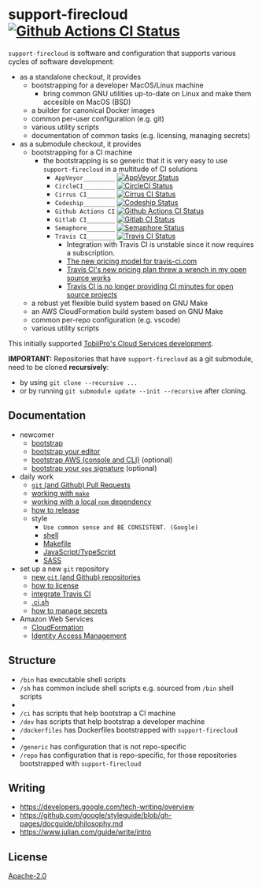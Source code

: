 # support-firecloud [![Github Actions CI Status][2]][1]

`support-firecloud` is software and configuration that supports various cycles of software development:
* as a standalone checkout, it provides
  * bootstrapping for a developer MacOS/Linux machine
    * bring common GNU utilities up-to-date on Linux and make them accesible on MacOS (BSD)
  * a builder for canonical Docker images
  * common per-user configuration (e.g. git)
  * various utility scripts
  * documentation of common tasks (e.g. licensing, managing secrets)
* as a submodule checkout, it provides
  * bootstrapping for a CI machine
    * the bootstrapping is so generic that it is very easy to use `support-firecloud` in a multitude of CI solutions
      * `AppVeyor_________` [![AppVeyor Status][14]][13]
      * `CircleCI_________` [![CircleCI Status][4]][3]
      * `Cirrus CI________` [![Cirrus CI Status][16]][15]
      * `Codeship_________` [![Codeship Status][8]][7]
      * `Github Actions CI` [![Github Actions CI Status][2]][1]
      * `Gitlab CI________` [![Gitlab CI Status][12]][11]
      * `Semaphore________` [![Semaphore Status][10]][9]
      * `Travis CI________` [![Travis CI Status][6]][5]
        * Integration with Travis CI is unstable since it now requires a subscription.
        * [The new pricing model for travis-ci.com](https://blog.travis-ci.com/2020-11-02-travis-ci-new-billing)
        * [Travis CI's new pricing plan threw a wrench in my open source works](https://www.jeffgeerling.com/blog/2020/travis-cis-new-pricing-plan-threw-wrench-my-open-source-works)
        * [Travis CI is no longer providing CI minutes for open source projects](https://news.ycombinator.com/item?id=25338983)
  * a robust yet flexible build system based on GNU Make
  * an AWS CloudFormation build system based on GNU Make
  * common per-repo configuration (e.g. vscode)
  * various utility scripts

This initially supported [TobiiPro's Cloud Services development](https://github.com/tobiipro/support-firecloud).


**IMPORTANT:** Repositories that have `support-firecloud` as a git submodule, need to be cloned **recursively**:
* by using `git clone --recursive ...`
* or by running `git submodule update --init --recursive` after cloning.


## Documentation

* newcomer
  * [bootstrap](doc/bootstrap.md)
  * [bootstrap your editor](doc/bootstrap-your-editor.md)
  * [bootstrap AWS (console and CLI)](doc/bootstrap-aws.md) (optional)
  * [bootstrap your `gpg` signature](doc/bootstrap-gpg.md) (optional)
* daily work
  * [`git` (and Github) Pull Requests](doc/working-with-git-pr.md)
  * [working with `make`](doc/working-with-make.md)
  * [working with a local `npm` dependency](doc/working-with-a-local-npm-dep.md)
  * [how to release](doc/how-to-release.md)
  * style
    * `Use common sense and BE CONSISTENT. (Google)`
    * [shell](doc/style-sh.md)
    * [Makefile](doc/style-mk.md)
    * [JavaScript/TypeScript](https://github.com/rokmoln/eslint-config-firecloud)
    * [SASS](https://github.com/rokmoln/sass-lint-config-firecloud)
* set up a new `git` repository
  * [new `git` (and Github) repositories](doc/working-with-git-new.md)
  * [how to license ](doc/how-to-license.md)
  * [integrate Travis CI](doc/integrate-travis-ci.md)
  * [.ci.sh](ci/README.md)
  * [how to manage secrets](doc/how-to-manage-secrets.md)
* Amazon Web Services
  * [CloudFormation](aws-cfn.mk/README.md)
  * [Identity Access Management](doc/aws-iam.md)


## Structure

* `/bin` has executable shell scripts
* `/sh` has common include shell scripts e.g. sourced from `/bin` shell scripts
*
* `/ci` has scripts that help bootstrap a CI machine
* `/dev` has scripts that help bootstrap a developer machine
* `/dockerfiles` has Dockerfiles bootstrapped with `support-firecloud`
*
* `/generic` has configuration that is not repo-specific
* `/repo` has configuration that is repo-specific, for those repositories bootstrapped with `support-firecloud`


## Writing

* https://developers.google.com/tech-writing/overview
* https://github.com/google/styleguide/blob/gh-pages/docguide/philosophy.md
* https://www.julian.com/guide/write/intro


## License

[Apache-2.0](LICENSE)


  [1]: https://github.com/rokmoln/support-firecloud/actions?query=workflow%3ACI+branch%3Amaster
  [2]: https://github.com/rokmoln/support-firecloud/workflows/CI/badge.svg?branch=master
  [3]: https://circleci.com/gh/rokmoln/support-firecloud/tree/master
  [4]: https://circleci.com/gh/rokmoln/support-firecloud/tree/master.svg?style=svg
  [5]: https://travis-ci.com/rokmoln/support-firecloud
  [6]: https://travis-ci.com/rokmoln/support-firecloud.svg?branch=master
  [7]: https://app.codeship.com/projects/388210
  [8]: https://app.codeship.com/projects/8fe9ad00-438f-0138-d313-2e664bcb50ed/status?branch=master
  [9]: https://rokmoln.semaphoreci.com/branches/3afa32fb-b027-4a02-8e99-8a4ba73dac12
  [10]: https://rokmoln.semaphoreci.com/badges/support-firecloud/branches/master.svg
  [11]: https://gitlab.com/rokmoln/support-firecloud/commits/master
  [12]: https://gitlab.com/rokmoln/support-firecloud/badges/master/pipeline.svg
  [13]: https://ci.appveyor.com/project/andreineculau/support-firecloud/branch/master
  [14]: https://ci.appveyor.com/api/projects/status/da744jauw31fi66h/branch/master?svg=true
  [15]: https://cirrus-ci.com/github/rokmoln/support-firecloud/master
  [16]: https://api.cirrus-ci.com/github/rokmoln/support-firecloud.svg?branch=master
